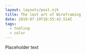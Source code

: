 ```yaml
---
layout: layouts/post.njk
title: The lost art of Wireframing
date: 2019-07-19T18:55:42.514Z
tags:
  - tooling
  - color
---
```

Placeholder text
